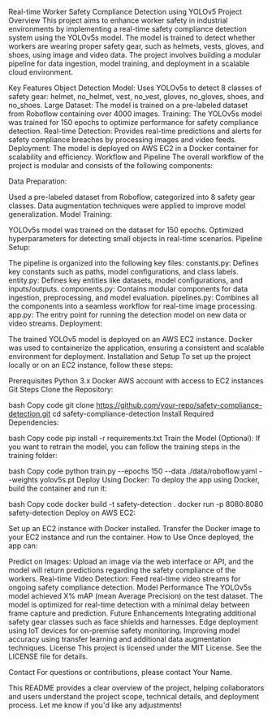 Real-time Worker Safety Compliance Detection using YOLOv5
Project Overview
This project aims to enhance worker safety in industrial environments by implementing a real-time safety compliance detection system using the YOLOv5s model. The model is trained to detect whether workers are wearing proper safety gear, such as helmets, vests, gloves, and shoes, using image and video data. The project involves building a modular pipeline for data ingestion, model training, and deployment in a scalable cloud environment.

Key Features
Object Detection Model: Uses YOLOv5s to detect 8 classes of safety gear: helmet, no_helmet, vest, no_vest, gloves, no_gloves, shoes, and no_shoes.
Large Dataset: The model is trained on a pre-labeled dataset from Roboflow containing over 4000 images.
Training: The YOLOv5s model was trained for 150 epochs to optimize performance for safety compliance detection.
Real-time Detection: Provides real-time predictions and alerts for safety compliance breaches by processing images and video feeds.
Deployment: The model is deployed on AWS EC2 in a Docker container for scalability and efficiency.
Workflow and Pipeline
The overall workflow of the project is modular and consists of the following components:

Data Preparation:

Used a pre-labeled dataset from Roboflow, categorized into 8 safety gear classes.
Data augmentation techniques were applied to improve model generalization.
Model Training:

YOLOv5s model was trained on the dataset for 150 epochs.
Optimized hyperparameters for detecting small objects in real-time scenarios.
Pipeline Setup:

The pipeline is organized into the following key files:
constants.py: Defines key constants such as paths, model configurations, and class labels.
entity.py: Defines key entities like datasets, model configurations, and inputs/outputs.
components.py: Contains modular components for data ingestion, preprocessing, and model evaluation.
pipelines.py: Combines all the components into a seamless workflow for real-time image processing.
app.py: The entry point for running the detection model on new data or video streams.
Deployment:

The trained YOLOv5 model is deployed on an AWS EC2 instance.
Docker was used to containerize the application, ensuring a consistent and scalable environment for deployment.
Installation and Setup
To set up the project locally or on an EC2 instance, follow these steps:

Prerequisites
Python 3.x
Docker
AWS account with access to EC2 instances
Git
Steps
Clone the Repository:

bash
Copy code
git clone https://github.com/your-repo/safety-compliance-detection.git
cd safety-compliance-detection
Install Required Dependencies:

bash
Copy code
pip install -r requirements.txt
Train the Model (Optional): If you want to retrain the model, you can follow the training steps in the training folder:

bash
Copy code
python train.py --epochs 150 --data ./data/roboflow.yaml --weights yolov5s.pt
Deploy Using Docker: To deploy the app using Docker, build the container and run it:

bash
Copy code
docker build -t safety-detection .
docker run -p 8080:8080 safety-detection
Deploy on AWS EC2:

Set up an EC2 instance with Docker installed.
Transfer the Docker image to your EC2 instance and run the container.
How to Use
Once deployed, the app can:

Predict on Images: Upload an image via the web interface or API, and the model will return predictions regarding the safety compliance of the workers.
Real-time Video Detection: Feed real-time video streams for ongoing safety compliance detection.
Model Performance
The YOLOv5s model achieved X% mAP (mean Average Precision) on the test dataset.
The model is optimized for real-time detection with a minimal delay between frame capture and prediction.
Future Enhancements
Integrating additional safety gear classes such as face shields and harnesses.
Edge deployment using IoT devices for on-premise safety monitoring.
Improving model accuracy using transfer learning and additional data augmentation techniques.
License
This project is licensed under the MIT License. See the LICENSE file for details.

Contact
For questions or contributions, please contact Your Name.

This README provides a clear overview of the project, helping collaborators and users understand the project scope, technical details, and deployment process. Let me know if you'd like any adjustments!
